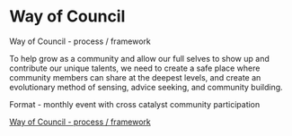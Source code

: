 # Way of Council

Way of Council - process / framework 

To help grow as a community and allow our full selves to show up and contribute our unique talents, we need to create a safe place where community members can share at the deepest levels, and create an evolutionary method of sensing, advice seeking, and community building.

Format - monthly event with cross catalyst community participation 

[Way of Council - process / framework](https://docs.google.com/document/d/1f4cJEyr3J-wmlrozpxSuGQw4YLBY7WRkUL3fgUW_jJo/edit#heading=h.2w6ldl6xinta) 
